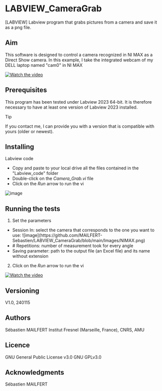 # LABVIEW_CameraGrab
[LABVIEW] Labview program that grabs pictures from a camera and save it as a png file.


## Aim
This software is designed to control a camera recognized in NI MAX as a Direct Show camera.
In this example, I take the integrated webcam of my DELL laptop named "cam0" in NI MAX 

[![Watch the video](https://github.com/MAILFERT-Sebastien/LABVIEW_CameraGrab/blob/main/Images/Launch_2.png)](https://youtu.be/fvN6HKx--K0)



## Prerequisites
This program has been tested under Labview 2023 64-bit. It is therefore necessary to have at least one version of Labview 2023 installed.
> [!TIP]
> If you contact me, I can provide you with a version that is compatible with yours (older or newest).
## Installing

Labview code


<ul>
<li> Copy and paste to your local drive all the files contained in the "Labview_code" folder </li>
<li> Double-click on the <i>Camera_Grab.vi</i> file </li>
<li> Click on the <i>Run</i> arrow to run the vi </li>
</ul>

![image](https://github.com/MAILFERT-Sebastien/LABVIEW_CameraGrab/blob/main/Images/Launch_1.png)

## Running the tests

1. Set the parameters
<ul>
<li> Session In: select the camera that corresponds to the one you want to use:
![image](https://github.com/MAILFERT-Sebastien/LABVIEW_CameraGrab/blob/main/Images/NIMAX.png)</li>
<li> # Repetitions: number of measurement took for every angle</li>
<li> Saving parameter: path to the output file (an Excel file) and its name without extension</li>
</ul>


2. Click on the <i>Run</i> arrow to run the vi

[![Watch the video](https://github.com/MAILFERT-Sebastien/LABVIEW_CameraGrab/blob/main/Images/Launch_2.png)](https://youtu.be/fvN6HKx--K0)

## Versioning

V1.0, 240115

## Authors
Sébastien MAILFERT
Institut Fresnel (Marseille, France), CNRS, AMU

## Licence
GNU General Public License v3.0
GNU GPLv3.0

## Acknowledgments
Sébastien MAILFERT
